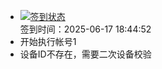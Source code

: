 - [![签到状态](https://github.com/p7wm/Cloud189-Actions/actions/workflows/main.yml/badge.svg?branch=main)](https://github.com/p7wm/Cloud189-Actions/actions/workflows/main.yml) <br> 签到时间：2025-06-17 18:44:52
- 开始执行帐号1
- 设备ID不存在，需要二次设备校验
